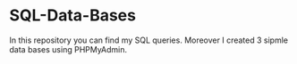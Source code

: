 # SQL-Data-Bases

In this repository you can find my SQL queries. Moreover I created 3 sipmle data bases using PHPMyAdmin.
